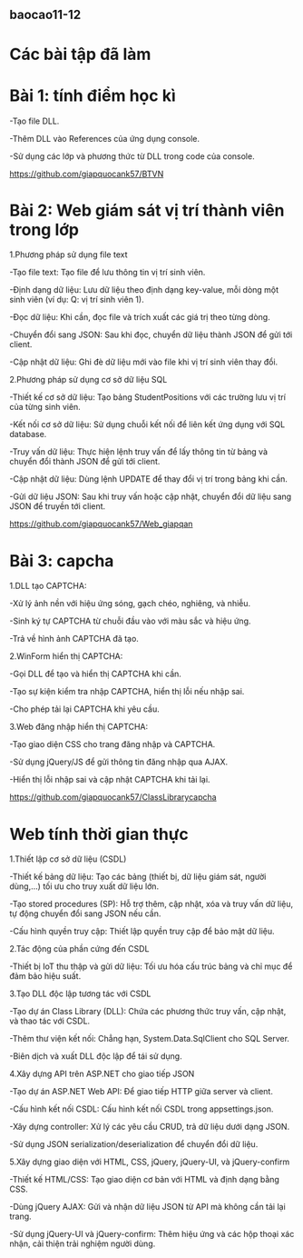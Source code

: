 ## baocao11-12
# Các bài tập đã làm
# Bài 1: tính điểm học kì

-Tạo file DLL.

-Thêm DLL vào References của ứng dụng console.

-Sử dụng các lớp và phương thức từ DLL trong code của console.

https://github.com/giapquocank57/BTVN

# Bài 2: Web giám sát vị trí thành viên trong lớp

1.Phương pháp sử dụng file text

-Tạo file text: Tạo file để lưu thông tin vị trí sinh viên.

-Định dạng dữ liệu: Lưu dữ liệu theo định dạng key-value, mỗi dòng một sinh viên (ví dụ: Q: vị trí sinh viên 1).

-Đọc dữ liệu: Khi cần, đọc file và trích xuất các giá trị theo từng dòng.

-Chuyển đổi sang JSON: Sau khi đọc, chuyển dữ liệu thành JSON để gửi tới client.

-Cập nhật dữ liệu: Ghi đè dữ liệu mới vào file khi vị trí sinh viên thay đổi.

2.Phương pháp sử dụng cơ sở dữ liệu SQL

-Thiết kế cơ sở dữ liệu: Tạo bảng StudentPositions với các trường lưu vị trí của từng sinh viên.

-Kết nối cơ sở dữ liệu: Sử dụng chuỗi kết nối để liên kết ứng dụng với SQL database.

-Truy vấn dữ liệu: Thực hiện lệnh truy vấn để lấy thông tin từ bảng và chuyển đổi thành JSON để gửi tới client.

-Cập nhật dữ liệu: Dùng lệnh UPDATE để thay đổi vị trí trong bảng khi cần.

-Gửi dữ liệu JSON: Sau khi truy vấn hoặc cập nhật, chuyển đổi dữ liệu sang JSON để truyền tới client.

https://github.com/giapquocank57/Web_giapqan

# Bài 3: capcha

1.DLL tạo CAPTCHA:

-Xử lý ảnh nền với hiệu ứng sóng, gạch chéo, nghiêng, và nhiễu.

-Sinh ký tự CAPTCHA từ chuỗi đầu vào với màu sắc và hiệu ứng.

-Trả về hình ảnh CAPTCHA đã tạo.

2.WinForm hiển thị CAPTCHA:

-Gọi DLL để tạo và hiển thị CAPTCHA khi cần.

-Tạo sự kiện kiểm tra nhập CAPTCHA, hiển thị lỗi nếu nhập sai.

-Cho phép tải lại CAPTCHA khi yêu cầu.

3.Web đăng nhập hiển thị CAPTCHA:

-Tạo giao diện CSS cho trang đăng nhập và CAPTCHA.

-Sử dụng jQuery/JS để gửi thông tin đăng nhập qua AJAX.

-Hiển thị lỗi nhập sai và cập nhật CAPTCHA khi tải lại.

https://github.com/giapquocank57/ClassLibrarycapcha

# Web tính thời gian thực 

1.Thiết lập cơ sở dữ liệu (CSDL)

-Thiết kế bảng dữ liệu: Tạo các bảng (thiết bị, dữ liệu giám sát, người dùng,…) tối ưu cho truy xuất dữ liệu lớn.

-Tạo stored procedures (SP): Hỗ trợ thêm, cập nhật, xóa và truy vấn dữ liệu, tự động chuyển đổi sang JSON nếu cần.

-Cấu hình quyền truy cập: Thiết lập quyền truy cập để bảo mật dữ liệu.

2.Tác động của phần cứng đến CSDL

-Thiết bị IoT thu thập và gửi dữ liệu: Tối ưu hóa cấu trúc bảng và chỉ mục để đảm bảo hiệu suất.

3.Tạo DLL độc lập tương tác với CSDL

-Tạo dự án Class Library (DLL): Chứa các phương thức truy vấn, cập nhật, và thao tác với CSDL.

-Thêm thư viện kết nối: Chẳng hạn, System.Data.SqlClient cho SQL Server.

-Biên dịch và xuất DLL độc lập để tái sử dụng.

4.Xây dựng API trên ASP.NET cho giao tiếp JSON

-Tạo dự án ASP.NET Web API: Để giao tiếp HTTP giữa server và client.

-Cấu hình kết nối CSDL: Cấu hình kết nối CSDL trong appsettings.json.

-Xây dựng controller: Xử lý các yêu cầu CRUD, trả dữ liệu dưới dạng JSON.

-Sử dụng JSON serialization/deserialization để chuyển đổi dữ liệu.

5.Xây dựng giao diện với HTML, CSS, jQuery, jQuery-UI, và jQuery-confirm

-Thiết kế HTML/CSS: Tạo giao diện cơ bản với HTML và định dạng bằng CSS.

-Dùng jQuery AJAX: Gửi và nhận dữ liệu JSON từ API mà không cần tải lại trang.

-Sử dụng jQuery-UI và jQuery-confirm: Thêm hiệu ứng và các hộp thoại xác nhận, cải thiện trải nghiệm người dùng.






